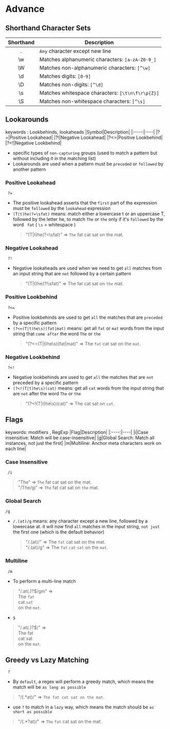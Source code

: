 # Advance

## Shorthand Character Sets
|Shorthand|Description|
|:----:|----|
|.|`Any` character except new line|
|\w|Matches alphanumeric characters: `[a-zA-Z0-9_]`|
|\W|Matches non-alphanumeric characters: `[^\w]`|
|\d|Matches digits: `[0-9]`|
|\D|Matches non-digits: `[^\d]`|
|\s|Matches whitespace characters: `[\t\n\f\r\p{Z}]`|
|\S|Matches non-whitespace characters: `[^\s]`|

## Lookarounds
keywords : Lookbehinds, lookaheads
|Symbol|Description|
|:----:|----|
|?=|Positive Lookahead|
|?!|Negative Lookahead|
|?<=|Positive Lookbehind|
|?<!|Negative Lookbehind|
- specific types of `non-capturing` groups (used to match a pattern but without including it in the matching list)
-  Lookarounds are used when a pattern must be `preceded` or `followed` by another pattern

### Positive Lookahead
`  ?=  `
- The positive lookahead asserts that the `first` part of the expression must be `followed` by the `lookahead` expression
- `(T|t)he(?=\sfat)` means: match either a lowercase t or an uppercase T, followed by the letter he, to match `The` or `the` only if it's `followed` by the word ` fat` ( `\s` =  whitespace )
  > "(T|t)he(?=\sfat)" => `The` fat cat sat on the mat.

### Negative Lookahead
`  ?!  `
- Negative lookaheads are used when we need to get `all` matches from an input string that are `not` followed by a certain pattern
  > "(T|t)he(?!\sfat)" => The fat cat sat on `the` mat.

### Positive Lookbehind
`  ?<=  `
- Positive lookbehinds are used to get `all` the matches that are `preceded` by a specific pattern
- `(?<=(T|t)he\s)(fat|mat)` means: get all `fat` or `mat` words from the input string that `come after` the word `The` or `the`
  > "(?<=(T|t)he\s)(fat|mat)" => The `fat` cat sat on the `mat`.

### Negative Lookbehind
`  ?<!  `
- Negative lookbehinds are used to get `all` the matches that are `not` preceded by a specific pattern
- `(?<!(T|t)he\s)(cat)` means: get all `cat` words from the input string that are `not` after the word `The` or `the`
  > "(?<!(T|t)he\s)(cat)" => The cat sat on `cat`.

## Flags
keywords: modifiers , RegExp
|Flag|Description|
|:----:|----|
|i|Case insensitive: Match will be case-insensitive|
|g|Global Search: Match all instances, not just the first|
|m|Multiline: Anchor meta characters work on each line|

### Case Insensitive
`  /i  `
> "The" => `The` fat cat sat on the mat.  
> "/The/gi" => `The` fat cat sat on `the` mat.

###  Global Search
` /g  `
- `/.(at)/g` means: any character except a new line, followed by a lowercase at. it will now find `all` matches in the input string, `not just` the first one (which is the default behavior)
  > "/.(at)/" => The `fat` cat sat on the mat.  
  > "/.(at)/g" => The `fat` `cat` `sat` on the `mat`.

### Multiline
`  /m  `
- To perform a multi-line match
> "/.at(.)?$/gm" =>   
>                   The `fat`  
>                   cat `sat`  
>                   on the `mat`.  
- `$`
> "/.at(.)?$/" =>  
>                 The fat  
>                 cat sat  
>                 on the `mat`.

##  Greedy vs Lazy Matching
`  ?  `
- By `default`, a regex will perform a greedy match, which means the match will be `as long as possible`
> "/(.*at)/" => `The fat cat sat on the mat`.
- use `?` to match in a `lazy` way, which means the match should be `as short as possible`
> "/(.*?at)/" => `The` `fat` cat sat on the mat. 